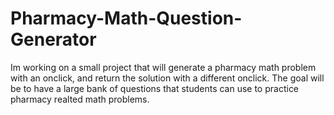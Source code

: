 # Pharmacy-Math-Question-Generator
Im working on a  small project that will generate a pharmacy math problem with an onclick, and return the solution with a different onclick.  The goal will be to have a large bank of questions that students can use to practice pharmacy realted math problems.
